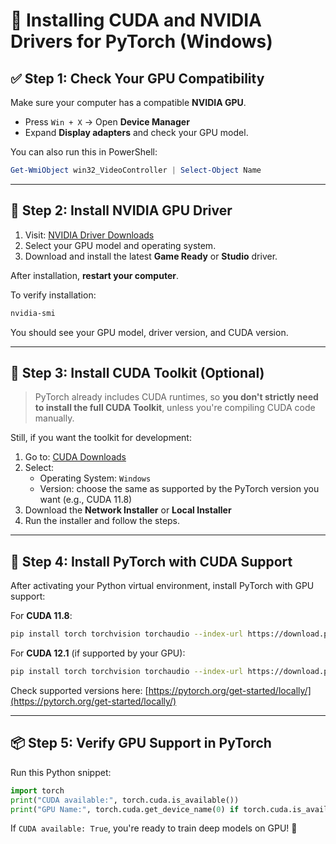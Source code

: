 # 🔧 Installing CUDA and NVIDIA Drivers for PyTorch (Windows)

## ✅ Step 1: Check Your GPU Compatibility

Make sure your computer has a compatible **NVIDIA GPU**.

- Press `Win + X` → Open **Device Manager**
- Expand **Display adapters** and check your GPU model.

You can also run this in PowerShell:

```powershell
Get-WmiObject win32_VideoController | Select-Object Name
```

---

## 🧰 Step 2: Install NVIDIA GPU Driver

1. Visit: [NVIDIA Driver Downloads](https://www.nvidia.com/Download/index.aspx)
2. Select your GPU model and operating system.
3. Download and install the latest **Game Ready** or **Studio** driver.

After installation, **restart your computer**.

To verify installation:

```powershell
nvidia-smi
```

You should see your GPU model, driver version, and CUDA version.

---

## 🚀 Step 3: Install CUDA Toolkit (Optional)

> PyTorch already includes CUDA runtimes, so **you don't strictly need to install the full CUDA Toolkit**, unless you're compiling CUDA code manually.

Still, if you want the toolkit for development:

1. Go to: [CUDA Downloads](https://developer.nvidia.com/cuda-downloads)
2. Select:
   - Operating System: `Windows`
   - Version: choose the same as supported by the PyTorch version you want (e.g., CUDA 11.8)
3. Download the **Network Installer** or **Local Installer**
4. Run the installer and follow the steps.

---

## 🧪 Step 4: Install PyTorch with CUDA Support

After activating your Python virtual environment, install PyTorch with GPU support:

For **CUDA 11.8**:
```bash
pip install torch torchvision torchaudio --index-url https://download.pytorch.org/whl/cu118
```

For **CUDA 12.1** (if supported by your GPU):
```bash
pip install torch torchvision torchaudio --index-url https://download.pytorch.org/whl/cu121
```

Check supported versions here: [https://pytorch.org/get-started/locally/](https://pytorch.org/get-started/locally/)

---

## 📦 Step 5: Verify GPU Support in PyTorch

Run this Python snippet:

```python
import torch
print("CUDA available:", torch.cuda.is_available())
print("GPU Name:", torch.cuda.get_device_name(0) if torch.cuda.is_available() else "No GPU")
```

If `CUDA available: True`, you're ready to train deep models on GPU! 🎉
